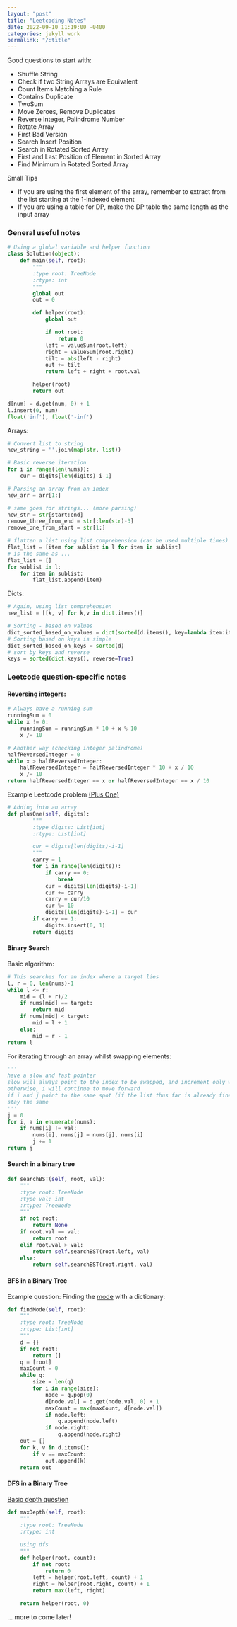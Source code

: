 ```yaml
---
layout: "post"
title: "Leetcoding Notes"
date: 2022-09-10 11:19:00 -0400
categories: jekyll work
permalink: "/:title"
---
```


Good questions to start with:

- Shuffle String
- Check if two String Arrays are Equivalent
- Count Items Matching a Rule
- Contains Duplicate
- TwoSum
- Move Zeroes, Remove Duplicates
- Reverse Integer, Palindrome Number
- Rotate Array
- First Bad Version
- Search Insert Position
- Search in Rotated Sorted Array
- First and Last Position of Element in Sorted Array
- Find Minimum in Rotated Sorted Array

Small Tips

- If you are using the first element of the array, remember to extract from the list starting at the 1-indexed element
- If you are using a table for DP, make the DP table the same length as the input array

<h3>General useful notes</h3>

```python
# Using a global variable and helper function
class Solution(object):
    def main(self, root):
        """
        :type root: TreeNode
        :rtype: int
        """
        global out
        out = 0

        def helper(root):
            global out

            if not root:
                return 0
            left = valueSum(root.left)
            right = valueSum(root.right)
            tilt = abs(left - right)
            out += tilt
            return left + right + root.val

        helper(root)
        return out

d[num] = d.get(num, 0) + 1
l.insert(0, num)
float('inf'), float('-inf')
```

Arrays:

```python
# Convert list to string
new_string = ''.join(map(str, list))

# Basic reverse iteration
for i in range(len(nums)):
    cur = digits[len(digits)-i-1]

# Parsing an array from an index
new_arr = arr[1:]

# same goes for strings... (more parsing)
new_str = str[start:end]
remove_three_from_end = str[:len(str)-3]
remove_one_from_start = str[1:]

# flatten a list using list comprehension (can be used multiple times)
flat_list = [item for sublist in l for item in sublist]
# is the same as ...
flat_list = []
for sublist in l:
    for item in sublist:
        flat_list.append(item)
```

Dicts:

```python
# Again, using list comprehension
new_list = [[k, v] for k,v in dict.items()]

# Sorting - based on values
dict_sorted_based_on_values = dict(sorted(d.items(), key=lambda item:item[1]))
# Sorting based on keys is simple
dict_sorted_based_on_keys = sorted(d)
# sort by keys and reverse
keys = sorted(dict.keys(), reverse=True)
```

<h3>Leetcode question-specific notes</h3>

<h4>Reversing integers:</h4>

```python
# Always have a running sum
runningSum = 0
while x != 0:
    runningSum = runningSum * 10 + x % 10
    x /= 10

# Another way (checking integer palindrome)
halfReversedInteger = 0
while x > halfReversedInteger:
    halfReversedInteger = halfReversedInteger * 10 + x / 10
    x /= 10
return halfReversedInteger == x or halfReversedInteger == x / 10
```

Example Leetcode problem [(Plus One)](https://leetcode.com/problems/plus-one/)

```python
# Adding into an array
def plusOne(self, digits):
        """
        :type digits: List[int]
        :rtype: List[int]

        cur = digits[len(digits)-i-1]
        """
        carry = 1
        for i in range(len(digits)):
            if carry == 0:
                break
            cur = digits[len(digits)-i-1]
            cur += carry
            carry = cur/10
            cur %= 10
            digits[len(digits)-i-1] = cur
        if carry == 1:
            digits.insert(0, 1)
        return digits
```

<h4>Binary Search</h4>

Basic algorithm:

```python
# This searches for an index where a target lies
l, r = 0, len(nums)-1
while l <= r:
    mid = (l + r)/2
    if nums[mid] == target:
        return mid
    if nums[mid] < target:
        mid = l + 1
    else:
        mid = r - 1
return l
```

For iterating through an array whilst swapping elements:

```python
'''
have a slow and fast pointer
slow will always point to the index to be swapped, and increment only when needed
otherwise, i will continue to move forward
if i and j point to the same spot (if the list thus far is already fine), then it will
stay the same
'''
j = 0
for i, a in enumerate(nums):
    if nums[i] != val:
        nums[i], nums[j] = nums[j], nums[i]
        j += 1
return j
```

<h4>Search in a binary tree</h4>

```python
def searchBST(self, root, val):
    """
    :type root: TreeNode
    :type val: int
    :rtype: TreeNode
    """
    if not root:
        return None
    if root.val == val:
        return root
    elif root.val > val:
        return self.searchBST(root.left, val)
    else:
        return self.searchBST(root.right, val)
```

<h4>BFS in a Binary Tree</h4>

Example question: Finding the [mode](https://leetcode.com/problems/find-mode-in-binary-search-tree/) with a dictionary:

```python
def findMode(self, root):
    """
    :type root: TreeNode
    :rtype: List[int]
    """
    d = {}
    if not root:
        return []
    q = [root]
    maxCount = 0
    while q:
        size = len(q)
        for i in range(size):
            node = q.pop(0)
            d[node.val] = d.get(node.val, 0) + 1
            maxCount = max(maxCount, d[node.val])
            if node.left:
                q.append(node.left)
            if node.right:
                q.append(node.right)
    out = []
    for k, v in d.items():
        if v == maxCount:
            out.append(k)
    return out
```

<h4>DFS in a Binary Tree</h4>

[Basic depth question](https://leetcode.com/problems/maximum-depth-of-binary-tree/)

```python
def maxDepth(self, root):
    """
    :type root: TreeNode
    :rtype: int

    using dfs
    """
    def helper(root, count):
        if not root:
            return 0
        left = helper(root.left, count) + 1
        right = helper(root.right, count) + 1
        return max(left, right)

    return helper(root, 0)
```

... more to come later!
